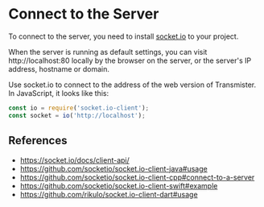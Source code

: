 # Connect to the Server

To connect to the server, you need to install [socket.io](https://socket.io/) to your project.

When the server is running as default settings, you can visit http://localhost:80 locally by the browser on the server, or the server's IP address, hostname or domain.

Use socket.io to connect to the address of the web version of Transmister. In JavaScript, it looks like this:

```javascript
const io = require('socket.io-client');
const socket = io('http://localhost');
```

## References

- https://socket.io/docs/client-api/
- https://github.com/socketio/socket.io-client-java#usage
- https://github.com/socketio/socket.io-client-cpp#connect-to-a-server
- https://github.com/socketio/socket.io-client-swift#example
- https://github.com/rikulo/socket.io-client-dart#usage
